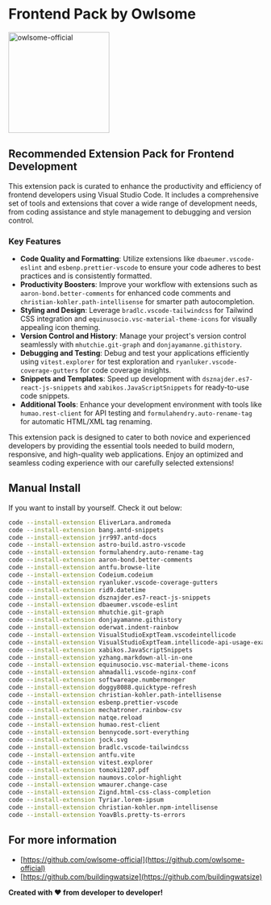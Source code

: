 # Frontend Pack by Owlsome

<img src="https://avatars.githubusercontent.com/u/181328819?s=400&u=60efd5773dbbe1458f8f9b11f2680cc560243fb3&v=4" alt="owlsome-official" height="200" />

## Recommended Extension Pack for Frontend Development

This extension pack is curated to enhance the productivity and efficiency of frontend developers using Visual Studio Code. It includes a comprehensive set of tools and extensions that cover a wide range of development needs, from coding assistance and style management to debugging and version control.

### Key Features

- **Code Quality and Formatting**: Utilize extensions like `dbaeumer.vscode-eslint` and `esbenp.prettier-vscode` to ensure your code adheres to best practices and is consistently formatted.
- **Productivity Boosters**: Improve your workflow with extensions such as `aaron-bond.better-comments` for enhanced code comments and `christian-kohler.path-intellisense` for smarter path autocompletion.
- **Styling and Design**: Leverage `bradlc.vscode-tailwindcss` for Tailwind CSS integration and `equinusocio.vsc-material-theme-icons` for visually appealing icon theming.
- **Version Control and History**: Manage your project's version control seamlessly with `mhutchie.git-graph` and `donjayamanne.githistory`.
- **Debugging and Testing**: Debug and test your applications efficiently using `vitest.explorer` for test exploration and `ryanluker.vscode-coverage-gutters` for code coverage insights.
- **Snippets and Templates**: Speed up development with `dsznajder.es7-react-js-snippets` and `xabikos.JavaScriptSnippets` for ready-to-use code snippets.
- **Additional Tools**: Enhance your development environment with tools like `humao.rest-client` for API testing and `formulahendry.auto-rename-tag` for automatic HTML/XML tag renaming.

This extension pack is designed to cater to both novice and experienced developers by providing the essential tools needed to build modern, responsive, and high-quality web applications. Enjoy an optimized and seamless coding experience with our carefully selected extensions!

## Manual Install

If you want to install by yourself. Check it out below:

```bash
code --install-extension EliverLara.andromeda
code --install-extension bang.antd-snippets
code --install-extension jrr997.antd-docs
code --install-extension astro-build.astro-vscode
code --install-extension formulahendry.auto-rename-tag
code --install-extension aaron-bond.better-comments
code --install-extension antfu.browse-lite
code --install-extension Codeium.codeium
code --install-extension ryanluker.vscode-coverage-gutters
code --install-extension rid9.datetime
code --install-extension dsznajder.es7-react-js-snippets
code --install-extension dbaeumer.vscode-eslint
code --install-extension mhutchie.git-graph
code --install-extension donjayamanne.githistory
code --install-extension oderwat.indent-rainbow
code --install-extension VisualStudioExptTeam.vscodeintellicode
code --install-extension VisualStudioExptTeam.intellicode-api-usage-examples
code --install-extension xabikos.JavaScriptSnippets
code --install-extension yzhang.markdown-all-in-one
code --install-extension equinusocio.vsc-material-theme-icons
code --install-extension ahmadalli.vscode-nginx-conf
code --install-extension softwareape.numbermonger
code --install-extension doggy8088.quicktype-refresh
code --install-extension christian-kohler.path-intellisense
code --install-extension esbenp.prettier-vscode
code --install-extension mechatroner.rainbow-csv
code --install-extension natqe.reload
code --install-extension humao.rest-client
code --install-extension bennycode.sort-everything
code --install-extension jock.svg
code --install-extension bradlc.vscode-tailwindcss
code --install-extension antfu.vite
code --install-extension vitest.explorer
code --install-extension tomoki1207.pdf
code --install-extension naumovs.color-highlight
code --install-extension wmaurer.change-case
code --install-extension Zignd.html-css-class-completion
code --install-extension Tyriar.lorem-ipsum
code --install-extension christian-kohler.npm-intellisense
code --install-extension YoavBls.pretty-ts-errors
```

## For more information

* [https://github.com/owlsome-official](https://github.com/owlsome-official)
* [https://github.com/buildingwatsize](https://github.com/buildingwatsize)

**Created with ❤️ from developer to developer!**
